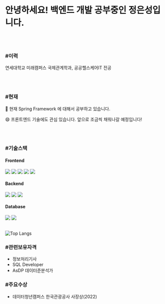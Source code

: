 
# 안녕하세요! 백엔드 개발 공부중인 정은성입니다.

<br><br>

### #이력

연세대학교 미래캠퍼스 국제관계학과, 공공헬스케어IT 전공

<br><br>

### #현재

🌱 현재 Spring Framework 에 대해서 공부하고 있습니다.

😄 프론트엔드 기술에도 관심 있습니다. 앞으로 조금씩 채워나갈 예정입니다!

<br><br>

### #기술스택

<h4>Frontend</h4>
<div>
    <img src="https://img.shields.io/badge/HTML5-E34F26?style=flat-square&amp;logo=HTML5&amp;logoColor=white">
    <img src="https://img.shields.io/badge/CSS3-1572B6?style=flat-square&amp;logo=CSS3&amp;logoColor=white">
    <img src="https://img.shields.io/badge/Javascript-F7DF1E?style=flat-square&amp;logo=Javascript&amp;logoColor=black">
    <img src="https://img.shields.io/badge/React-61DAFB?style=flat-square&amp;logo=react&amp;logoColor=black">
    <img src="https://img.shields.io/badge/TypeSrcipt-3178C6?style=flat-square&amp;logo=typescript&amp;logoColor=black">
</div>

<h4>Backend</h4>
<div>
    <img src="https://img.shields.io/badge/Java-007396?style=flat-square&amp;logo=Java&amp;logoColor=white">
    <img src="https://img.shields.io/badge/Spring-6DB33F?style=flat-square&amp;logo=Spring&amp;logoColor=white">
    <img src="https://img.shields.io/badge/Spring Boot-6DB33F?style=flat-square&amp;logo=springboot&amp;logoColor=white">
</div>

<h4>Database</h4>
<div>
    <img src="https://img.shields.io/badge/Mysql-4479A1?style=flat-square&amp;logo=Mysql&amp;logoColor=white">
    <img src="https://img.shields.io/badge/mongodb-47A248?style=flat-square&amp;logo=mongodb&amp;logoColor=white">   
</div><br>
<div >
    
![Top Langs](https://github-readme-stats.vercel.app/api/top-langs/?username=PogleJeong&layout=compact)
    
</div>

### #관련보유자격

- 정보처리기사
- SQL Developer
- AsDP 데이터준분석가

### #주요수상

- 데이터청년캠퍼스 한국관광공사 사장상(2022)





